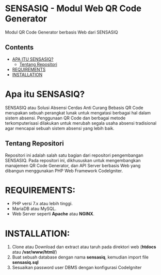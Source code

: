# SENSASIQ - Modul Web QR Code Generator
Modul QR Code Generator berbasis Web dari SENSASIQ


## Contents
- [APA ITU SENSASIQ?](#apa-itu-sensasiq)
  - [Tentang Repositori](#tentang-repositori)
- [REQUIREMENTS](#requirements)
- [INSTALLATION](#installation)

# Apa itu SENSASIQ?
SENSASIQ atau Solusi Absensi Cerdas Anti Curang Bebasis QR Code merupakan sebuah perangkat lunak untuk mengatasi berbagai hal dalam sistem absensi. Penggunaan QR Code dan berbagai metode terkomputerisasi dilakukan untuk merubah segala usaha absensi tradisional agar mencapai sebuah sistem absensi yang lebih baik.

## Tentang Repositori
Repositori ini adalah salah satu bagian dari repositori pengembangan SENSASIQ. Pada repositori ini, dikhususkan untuk mengembangkan manajemen QR Code Generator, dan API Server berbasis Web yang dibangun menggunakan PHP Web Framework CodeIgniter.


# REQUIREMENTS:
* PHP versi 7.x atau lebih tinggi.
* MariaDB atau MySQL.
* Web Server seperti <b>Apache</b> atau <b>NGINX</b>.

# INSTALLATION:
1) Clone atau Download dan extract atau taruh pada direktori web (<b>htdocs</b> atau <b>/var/www/html/</b>)
2) Buat sebuah database dengan nama <b>sensasiq</b>, kemudian import file <b>sensasiq.sql</b>
3) Sesuaikan password user DBMS dengan konfigurasi CodeIgniter
